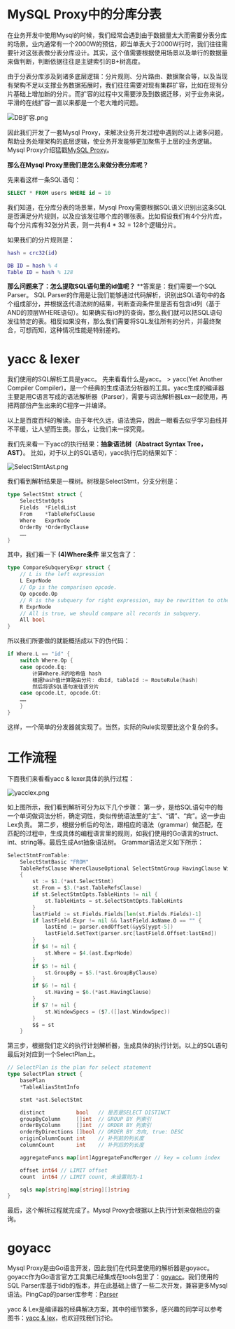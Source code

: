 # MySQL Proxy中的分库分表
在业务开发中使用Mysql的时候，我们经常会遇到由于数据量太大而需要分表分库的场景。业内通常有一个2000W的预估，即当单表大于2000W行时，我们往往需要针对这张表做分表分库设计。其实，这个值需要根据使用场景以及单行的数据量来做判断，判断依据往往是主键索引的B+树高度。

由于分表分库涉及到诸多底层逻辑：分片规则、分片路由、数据聚合等，以及当现有架构不足以支撑业务数据拓展时，我们往往需要对现有集群扩容，比如在现有分片基础上增加新的分片。而扩容的过程中又需要涉及到数据迁移，对于业务来说，平滑的在线扩容一直以来都是一个老大难的问题。

![DB扩容.png](http://ttc-tal.oss-cn-beijing.aliyuncs.com/1610423408/DB%E6%89%A9%E5%AE%B9.png)

因此我们开发了一套Mysql Proxy，来解决业务开发过程中遇到的以上诸多问题，帮助业务处理架构的底层逻辑，使业务开发能够更加聚焦于上层的业务逻辑。Mysql Proxy介绍猛戳[MySQL Proxy](https://cloud.xesv5.com/docs/mysqlproxy/)。

**那么在Mysql Proxy里我们是怎么来做分表分库呢？**

先来看这样一条SQL语句：
```SQL
SELECT * FROM users WHERE id = 10
```

我们知道，在分库分表的场景里，Mysql Proxy需要根据SQL语义识别出这条SQL是否满足分片规则，以及应该发往哪个库的哪张表。比如假设我们有4个分片库，每个分片库有32张分片表，则一共有4 * 32 = 128个逻辑分片。

如果我们的分片规则是：
```m
hash = crc32(id)

DB ID = hash % 4
Table ID = hash % 128
```

**那么问题来了：怎么提取SQL语句里的id值呢？**
**答案是：我们需要一个SQL Parser。
SQL Parser的作用是让我们能够通过代码解析，识别出SQL语句中的各个组成部分，并根据迭代语法树的结果，判断查询条件里是否有包含id列（基于AND的顶层WHERE语句）。如果确实有id列的查询，那么我们就可以把SQL语句发往特定的表。相反如果没有，那么我们需要将SQL发往所有的分片，并最终聚合，可想而知，这种情况性能是特别差的。

# yacc & lexer
我们使用的SQL解析工具是yacc。
先来看看什么是yacc。
&gt; yacc(Yet Another Compiler Compiler)，是一个经典的生成语法分析器的工具。yacc生成的编译器主要是用C语言写成的语法解析器（Parser），需要与词法解析器Lex一起使用，再把两部份产生出来的C程序一并编译。

以上是百度百科的解读。由于年代久远，语法诡异，因此一眼看去似乎学习曲线并不平缓，让人望而生畏。那么，让我们来一探究竟。

我们先来看一下yacc的执行结果：**抽象语法树（Abstract Syntax Tree，AST）**。
比如，对于以上的SQL语句，yacc执行后的结果如下：

![SelectStmtAst.png](http://ttc-tal.oss-cn-beijing.aliyuncs.com/1610423764/SelectStmtAst.png)

我们看到解析结果是一棵树。树根是SelectStmt，分支分别是：
```go
type SelectStmt struct {
    SelectStmtOpts
    Fields  *FieldList
    From    *TableRefsClause
    Where   ExprNode
    OrderBy *OrderByClause
    ……
}
```

其中，我们看一下 **(4)Where条件** 里又包含了：
```go
type CompareSubqueryExpr struct {
    // L is the left expression
    L ExprNode
    // Op is the comparison opcode.
    Op opcode.Op
    // R is the subquery for right expression, may be rewritten to other type of expression.
    R ExprNode
    // All is true, we should compare all records in subquery.
    All bool
}
```

所以我们所要做的就能概括成以下的伪代码：
```go
if Where.L == "id" {
    switch Where.Op {
    case opcode.Eq:
        计算Where.R的哈希值 hash
        根据hash值计算路由分片: dbId, tableId := RouteRule(hash)
        然后将该SQL语句发往该分片
    case opcode.Lt, opcode.Gt:
	……
    }
}
```

这样，一个简单的分发器就实现了。当然，实际的Rule实现要比这个复杂的多。

# 工作流程

下面我们来看看yacc & lexer具体的执行过程：

![yacclex.png](http://ttc-tal.oss-cn-beijing.aliyuncs.com/1610438126/yacc%2Blex.png)

如上图所示，我们看到解析可分为以下几个步骤：
第一步，是给SQL语句中的每一个单词做词法分析，确定词性，类似传统语法里的“主”、“谓”、“宾”。这一步由Lex负责。
第二步，根据分析后的句法，跟相应的语法（grammar）做匹配，在匹配的过程中，生成具体的编程语言里的规则，如我们使用的Go语言的struct、int、string等。最后生成Ast抽象语法树。
Grammar语法定义如下所示：
```go
SelectStmtFromTable:
    SelectStmtBasic "FROM"
    TableRefsClause WhereClauseOptional SelectStmtGroup HavingClause WindowClauseOptional
    {
        st := $1.(*ast.SelectStmt)
        st.From = $3.(*ast.TableRefsClause)
        if st.SelectStmtOpts.TableHints != nil {
            st.TableHints = st.SelectStmtOpts.TableHints
        }
        lastField := st.Fields.Fields[len(st.Fields.Fields)-1]
        if lastField.Expr != nil && lastField.AsName.O == "" {
            lastEnd := parser.endOffset(&yyS[yypt-5])
            lastField.SetText(parser.src[lastField.Offset:lastEnd])
        }
        if $4 != nil {
            st.Where = $4.(ast.ExprNode)
        }
        if $5 != nil {
            st.GroupBy = $5.(*ast.GroupByClause)
        }
        if $6 != nil {
            st.Having = $6.(*ast.HavingClause)
        }
        if $7 != nil {
            st.WindowSpecs = ($7.([]ast.WindowSpec))
        }
        $$ = st
    }
```
第三步，根据我们定义的执行计划解析器，生成具体的执行计划。以上的SQL语句最后对对应到一个SelectPlan上。
```go
// SelectPlan is the plan for select statement
type SelectPlan struct {
    basePlan
    *TableAliasStmtInfo

    stmt *ast.SelectStmt

    distinct          bool   // 是否是SELECT DISTINCT
    groupByColumn     []int  // GROUP BY 列索引
    orderByColumn     []int  // ORDER BY 列索引
    orderByDirections []bool // ORDER BY 方向, true: DESC
    originColumnCount int    // 补列前的列长度
    columnCount       int    // 补列后的列长度

    aggregateFuncs map[int]AggregateFuncMerger // key = column index

    offset int64 // LIMIT offset
    count  int64 // LIMIT count, 未设置则为-1

    sqls map[string]map[string][]string
}
```

最后，这个解析过程就完成了。Mysql Proxy会根据以上执行计划来做相应的查询。


# goyacc
Mysql Proxy是由Go语言开发，因此我们在代码里使用的解析器是goyacc。goyacc作为Go语言官方工具集已经集成在tools包里了：[goyacc](https://github.com/golang/tools/tree/master/cmd/goyacc)。我们使用的SQL Parser库基于tidb的版本，并在此基础上做了一些二次开发，兼容更多Mysql语法。PingCap的parser库参考：[Parser](https://github.com/pingcap/parser)

yacc & Lex是编译器的经典解决方案，其中的细节繁多，感兴趣的同学可以参考图书：[yacc & lex](https://item.jd.com/10131300.html)，也欢迎找我们讨论。

